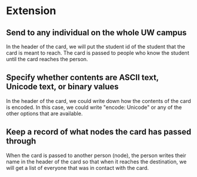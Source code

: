 <h1>Extension</h1>
<h2>Send to any individual on the whole UW campus</h2>
In the header of the card, we will put the student id of the student that the card is meant to reach. The card is passed to people who know the student until the card reaches the person.

<h2>Specify whether contents are ASCII text, Unicode text, or binary values</h2>
In the header of the card, we could write down how the contents of the card is encoded. In this case, we could write "encode: Unicode" or any of the other options that are available.

<h2>Keep a record of what nodes the card has passed through</h2>
When the card is passed to another person (node), the person writes their name in the header of the card so that when it reaches the destination, we will get a list of everyone that was in contact with the card.